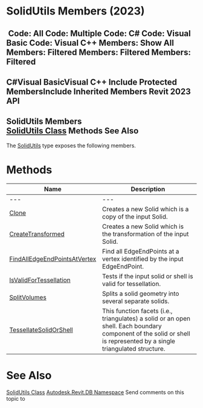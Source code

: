# SolidUtils Members (2023)

﻿
 Code: All Code: Multiple Code: C# Code: Visual Basic Code: Visual C++  Members: Show All Members: Filtered Members: Filtered Members: Filtered   
---  
C#Visual BasicVisual C++
Include Protected MembersInclude Inherited Members
Revit 2023 API  
---  
SolidUtils Members  
[SolidUtils Class](4c285bc6-c14e-9d55-5295-138764c01d12.md "SolidUtils Class") Methods See Also  
---  
The [SolidUtils](4c285bc6-c14e-9d55-5295-138764c01d12.md "SolidUtils Class") type exposes the following members.
# Methods
| Name | Description |
| --- | --- |
| --- | --- | --- |
| [Clone](2e985cf8-cdce-2045-c5d8-5a06fd49c002.md "Clone Method") | Creates a new Solid which is a copy of the input Solid. |
| [CreateTransformed](22592761-f39c-4f53-d33b-6c21a4fa9d2d.md "CreateTransformed Method") | Creates a new Solid which is the transformation of the input Solid. |
| [FindAllEdgeEndPointsAtVertex](4a7c822c-3be0-52b6-cdca-3cd6496759c5.md "FindAllEdgeEndPointsAtVertex Method") | Find all EdgeEndPoints at a vertex identified by the input EdgeEndPoint. |
| [IsValidForTessellation](a99a8a88-2e90-8d90-60bd-6ee37ab47515.md "IsValidForTessellation Method") | Tests if the input solid or shell is valid for tessellation. |
| [SplitVolumes](0ba1e838-c300-ed47-bd2e-7fc3e2dd80d8.md "SplitVolumes Method") | Splits a solid geometry into several separate solids. |
| [TessellateSolidOrShell](d856e5f0-2e26-f01a-2996-9fbc0ad1c03e.md "TessellateSolidOrShell Method") | This function facets (i.e., triangulates) a solid or an open shell. Each boundary component of the solid or shell is represented by a single triangulated structure. |

# See Also
[SolidUtils Class](4c285bc6-c14e-9d55-5295-138764c01d12.md "SolidUtils Class")
[Autodesk.Revit.DB Namespace](87546ba7-461b-c646-cbb1-2cb8f5bff8b2.md "Autodesk.Revit.DB Namespace")
Send comments on this topic to 